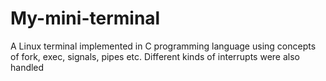 # My-mini-terminal
A Linux terminal implemented in C programming language using concepts of fork, exec, signals, pipes etc. Different kinds of interrupts were also handled
